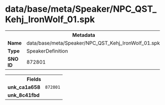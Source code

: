 <h1>data/base/meta/Speaker/NPC_QST_Kehj_IronWolf_01.spk</h1><table><tr><th colspan="100%">Metadata</th></tr><tr><td><b>Name</b></td><td>data/base/meta/Speaker/NPC_QST_Kehj_IronWolf_01.spk</td></tr><tr><td><b>Type</b></td><td>SpeakerDefinition</td></tr><tr><td><b>SNO ID</b></td><td>872801</td></tr></table>

<table><tr><th colspan="100%">Fields</th></tr><tr><td><b>unk_ca1a658</b></td><td><code>872801</code></td></tr><tr><td><b>unk_8c41fbd</b></td><td></td></tr></table>

